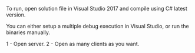 To run, open solution file in Visual Studio 2017 and compile using C# latest version.

You can either setup a multiple debug execution in Visual Studio, or run the binaries manually.

1 - Open server.
2 - Open as many clients as you want.